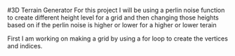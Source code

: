 #3D Terrain Generator
For this project I will be using a perlin noise function to create different height level for a grid and then changing those heights based on if the perlin noise is higher or lower for a higher or lower terain

First I am working on making a grid by using a for loop to create the vertices and indices.

